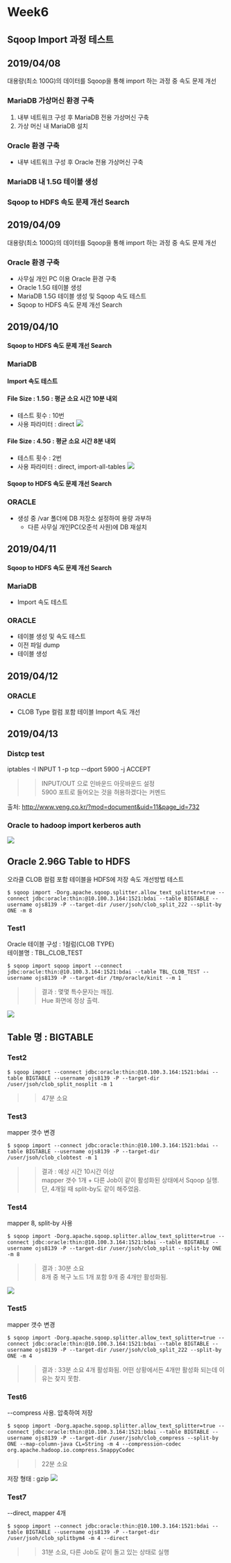 # Week6
## Sqoop Import 과정 테스트

## 2019/04/08
대용량(최소 100G)의 데이터를 Sqoop을 통해 import 하는 과정 중 속도 문제 개선
### MariaDB 가상머신 환경 구축
1. 내부 네트워크 구성 후 MariaDB 전용 가상머신 구축
2. 가상 머신 내 MariaDB 설치

### Oracle 환경 구축
* 내부 네트워크 구성 후 Oracle 전용 가상머신 구축

### MariaDB 내 1.5G 테이블 생성

### Sqoop to HDFS 속도 문제 개선 Search

## 2019/04/09
대용량(최소 100G)의 데이터를 Sqoop을 통해 import 하는 과정 중 속도 문제 개선
### Oracle 환경 구축
* 사무실 개인 PC 이용 Oracle 환경 구축
* Oracle 1.5G 테이블 생성
* MariaDB 1.5G 테이블 생성 및 Sqoop 속도 테스트
* Sqoop to HDFS 속도 문제 개선 Search

## 2019/04/10
#### Sqoop to HDFS 속도 문제 개선 Search
### MariaDB
#### Import 속도 테스트
#### File Size : 1.5G : 평균 소요 시간 10분 내외
* 테스트 횟수 : 10번
* 사용 파라미터 : direct
![](2019-04-12-19-47-05.png)
#### File Size : 4.5G : 평균 소요 시간 8분 내외
* 테스트 횟수 : 2번
* 사용 파라미터 : direct, import-all-tables
![](2019-04-12-19-47-54.png)
#### Sqoop to HDFS 속도 문제 개선 Search

### ORACLE
* 생성 중 /var 폴더에 DB 저장소 설정하여 용량 과부하
    * 다른 사무실 개인PC(오준석 사원)에 DB 재설치

## 2019/04/11
#### Sqoop to HDFS 속도 문제 개선 Search
### MariaDB
* Import 속도 테스트
### ORACLE
* 테이블 생성 및 속도 테스트
* 이전 파일 dump
* 테이블 생성

## 2019/04/12
### ORACLE
* CLOB Type 컬럼 포함 테이블 Import 속도 개선

## 2019/04/13
### Distcp test
iptables -I INPUT 1 -p tcp <IP> --dport 5900 -j ACCEPT 
>> INPUT/OUT 으로 인바운드 아웃바운드 설정<br>
>> 5900 포트로 들어오는 것을 허용하겠다는 커멘드

출처: <http://www.veng.co.kr/?mod=document&uid=11&page_id=732> 

### Oracle to hadoop import kerberos auth
![](2019-04-13-12-22-33.png)

## Oracle 2.96G Table to HDFS
오라클 CLOB 컬럼 포함 테이블을 HDFS에 저장
속도 개선방법 테스트
```
$ sqoop import -Dorg.apache.sqoop.splitter.allow_text_splitter=true --connect jdbc:oracle:thin:@10.100.3.164:1521:bdai --table BIGTABLE --username ojs8139 -P --target-dir /user/jsoh/clob_split_222 --split-by ONE -m 8
```

### Test1
Oracle 테이블 구성 : 1컬럼(CLOB TYPE)<br>
테이블명 : TBL_CLOB_TEST
```
$ sqoop import sqoop import --connect jdbc:oracle:thin:@10.100.3.164:1521:bdai --table TBL_CLOB_TEST --username ojs8139 -P --target-dir /tmp/oracle/kinit --m 1
```
>> 결과 : 몇몇 특수문자는 깨짐.<br>
>> Hue 화면에 정상 출력.

![](2019-04-13-21-26-22.png)

## Table 명 : BIGTABLE
### Test2
```
$ sqoop import --connect jdbc:oracle:thin:@10.100.3.164:1521:bdai --table BIGTABLE --username ojs8139 -P --target-dir /user/jsoh/clob_split_nosplit -m 1
```
>> 47분 소요

### Test3
mapper 갯수 변경
```
$ sqoop import --connect jdbc:oracle:thin:@10.100.3.164:1521:bdai --table BIGTABLE --username ojs8139 -P --target-dir /user/jsoh/clob_clobtest -m 1
```
>> 결과 : 예상 시간 10시간 이상<br>
>> mapper 갯수 1개 + 다른 Job이 같이 활성화된 상태에서 Sqoop 실행. 단, 4개일 때 split-by도 같이 해주었음.

### Test4
mapper 8, split-by 사용
```
$ sqoop import -Dorg.apache.sqoop.splitter.allow_text_splitter=true --connect jdbc:oracle:thin:@10.100.3.164:1521:bdai --table BIGTABLE --username ojs8139 -P --target-dir /user/jsoh/clob_split --split-by ONE -m 8
```
>> 결과 : 30분 소요<br>
>> 8개 중 복구 노드 1개 포함 9개 중 4개만 활성화됨.

![](2019-04-13-21-03-49.png)

### Test5
mapper 갯수 변경
```
$ sqoop import -Dorg.apache.sqoop.splitter.allow_text_splitter=true --connect jdbc:oracle:thin:@10.100.3.164:1521:bdai --table BIGTABLE --username ojs8139 -P --target-dir /user/jsoh/clob_split_222 --split-by ONE -m 4
```
>> 결과 : 33분 소요
>> 4개 활성화됨. 어떤 상황에서든 4개만 활성화 되는데 이유는 찾지 못함.

### Test6
--compress 사용. 압축하여 저장
```
$ sqoop import -Dorg.apache.sqoop.splitter.allow_text_splitter=true --connect jdbc:oracle:thin:@10.100.3.164:1521:bdai --table BIGTABLE --username ojs8139 -P --target-dir /user/jsoh/clob_compress --split-by ONE --map-column-java CL=String -m 4 --compression-codec org.apache.hadoop.io.compress.SnappyCodec
```
>> 22분 소요

저장 형태 : gzip
![](2019-04-13-21-02-11.png)

### Test7
--direct, mapper 4개
```
$ sqoop import --connect jdbc:oracle:thin:@10.100.3.164:1521:bdai --table BIGTABLE --username ojs8139 -P --target-dir /user/jsoh/clob_splitbym4 -m 4 --direct
```
>> 31분 소요, 다른 Job도 같이 돌고 있는 상태로 실행